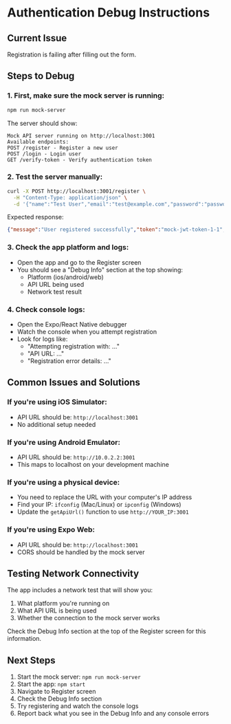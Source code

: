 # Authentication Debug Instructions

## Current Issue
Registration is failing after filling out the form.

## Steps to Debug

### 1. First, make sure the mock server is running:
```bash
npm run mock-server
```
The server should show:
```
Mock API server running on http://localhost:3001
Available endpoints:
POST /register - Register a new user
POST /login - Login user
GET /verify-token - Verify authentication token
```

### 2. Test the server manually:
```bash
curl -X POST http://localhost:3001/register \
  -H "Content-Type: application/json" \
  -d '{"name":"Test User","email":"test@example.com","password":"password123"}'
```

Expected response:
```json
{"message":"User registered successfully","token":"mock-jwt-token-1-1","user":{"id":1,"name":"Test User","email":"test@example.com"}}
```

### 3. Check the app platform and logs:
- Open the app and go to the Register screen
- You should see a "Debug Info" section at the top showing:
  - Platform (ios/android/web)
  - API URL being used
  - Network test result

### 4. Check console logs:
- Open the Expo/React Native debugger
- Watch the console when you attempt registration
- Look for logs like:
  - "Attempting registration with: ..."
  - "API URL: ..."
  - "Registration error details: ..."

## Common Issues and Solutions

### If you're using iOS Simulator:
- API URL should be: `http://localhost:3001`
- No additional setup needed

### If you're using Android Emulator:
- API URL should be: `http://10.0.2.2:3001`
- This maps to localhost on your development machine

### If you're using a physical device:
- You need to replace the URL with your computer's IP address
- Find your IP: `ifconfig` (Mac/Linux) or `ipconfig` (Windows)
- Update the `getApiUrl()` function to use `http://YOUR_IP:3001`

### If you're using Expo Web:
- API URL should be: `http://localhost:3001`
- CORS should be handled by the mock server

## Testing Network Connectivity

The app includes a network test that will show you:
1. What platform you're running on
2. What API URL is being used
3. Whether the connection to the mock server works

Check the Debug Info section at the top of the Register screen for this information.

## Next Steps

1. Start the mock server: `npm run mock-server`
2. Start the app: `npm start`
3. Navigate to Register screen
4. Check the Debug Info section
5. Try registering and watch the console logs
6. Report back what you see in the Debug Info and any console errors